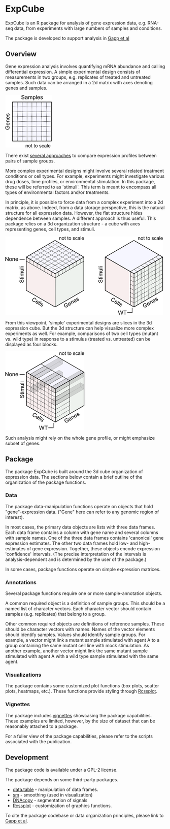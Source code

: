 # ExpCube

ExpCube is an R package for analysis of gene expression data, e.g. RNA-seq data, from experiments with large numbers of samples and conditions. 

The package is developed to support analysis in [Gapp et al]()



## Overview

Gene expression analysis involves quantifying mRNA abundance and calling differential expression. A simple experimental design consists of measurements in two groups, e.g. replicates of treated and untreated samples. Such data can be arranged in a 2d matrix with axes denoting genes and samples.

![Flat 2D design](https://raw.githubusercontent.com/tkonopka/ExpCube/master/figures/cube-2d.png?token=AG7IHh2r-6AEq7YDdXwKXQ22MtOwMficks5WRb5lwA%3D%3D)

There exist [several approaches](https://scholar.google.co.uk/scholar?q=differential+expression+analysis) to compare expression profiles between pairs of sample groups.

More complex experimental designs might involve several related treatment conditions or cell types. For example, experiments might investigate various drug doses, time profiles, or environmental stimulation. In this package, these will be referred to as 'stimuli'. This term is meant to encompass all types of environmental factors and/or treatments.

In principle, it is possible to force data from a complex experiment into a 2d matrix, as above. Indeed, from a data storage perspective, this is the natural structure for all expression data. However, the flat structure hides dependence between samples. A different approach is thus useful. This package relies on a 3d organization structure - a cube with axes representing genes, cell types, and stimuli. 

![Simple 3D design](https://raw.githubusercontent.com/tkonopka/ExpCube/master/figures/cube-3d.png?token=AG7IHiAI07KgGU1bwFNkkmPkLDO1IOlIks5WRb6DwA%3D%3D)

From this viewpoint, 'simple' experimental designs are slices in the 3d expression cube. But the 3d structure can help visualize more complex experiments as well. For example, comparisons of  two cell types (mutant vs. wild type) in response to a stimulus (treated vs. untreated) can be displayed as four blocks.

![Analysis in 3D](https://raw.githubusercontent.com/tkonopka/ExpCube/master/figures/cube-3d.2.png?token=AG7IHiUE06zzD7Lx6X3oHvVhQ1JcueEOks5WRb6XwA%3D%3D)

Such analysis might rely on the whole gene profile, or might emphasize subset of genes.



## Package

The package ExpCube is built around the 3d cube organization of expression data. The sections below contain a brief outline of the organization of the package functions.


### Data

The package data-manipulation functions operate on objects that hold "gene"-expression data. ("Gene" here can refer to any genomic region of interest).

In most cases, the primary data objects are lists with three data frames. Each data frame contains a column with gene name and several columns with sample names. One of the three data frames contains 'canonical' gene expression estimates. The other two data frames hold low- and high- estimates of gene expression. Together, these objects encode expression 'confidence' intervals. (The precise interpretation of the intervals is analysis-dependent and is determined by the user of the package.) 

In some cases, package functions operate on simple expression matrices.


### Annotations

Several package functions require one or more sample-annotation objects. 

A common required object is a definition of sample groups. This should be a named list of character vectors. Each character vector should contain samples (e.g. replicates) that belong to a group. 

Other common required objects are definitions of reference samples. These should be character vectors with names. Names of the vector elements should identify samples. Values should identify sample groups. For example, a vector might link a mutant sample stimulated with agent A to a group containing the same mutant cell line with mock stimulation. As another example, another vector might link the same mutant sample stimulated with agent A with a wild type sample stimulated with the same agent. 


### Visualizations

The package contains some customized plot functions (box plots, scatter plots, heatmaps, etc.). These functions provide styling through [Rcssplot](https://github.com/tkonopka/Rcssplot). 


### Vignettes

The package includes [vignettes](https://github.com/tkonopka/ExpCube/blob/master/inst/doc/ExpCube-vignette-PlateSeries.md) showcasing the package capabilities. These examples are limited, however, by the size of dataset that can be reasonably attached to a package. 

For a fuller view of the package capabilities, please refer to the scripts associated with the publication. 


## Development

The package code is available under a GPL-2 license. 

The package depends on some third-party packages. 

- [data.table](https://cran.r-project.org/web/packages/data.table/index.html) - manipulation of data frames.
- [sm](https://cran.r-project.org/web/packages/sm/index.html) - smoothing (used in visualization)
- [DNAcopy](https://www.bioconductor.org/packages/release/bioc/html/DNAcopy.html) - segmentation of signals
- [Rcssplot](https://github.com/tkonopka/Rcssplot) - customization of graphics functions. 

To cite the package codebase or data organization principles, please link to [Gapp et al]().








